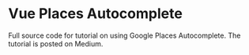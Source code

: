 # Vue Places Autocomplete

Full source code for tutorial on using Google Places Autocomplete. The tutorial is posted on Medium.